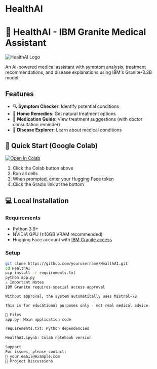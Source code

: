 # HealthAI
# 🏥 HealthAI - IBM Granite Medical Assistant

![HealthAI Logo](https://via.placeholder.com/800x400?text=HealthAI+Interface+Screenshot)

An AI-powered medical assistant with symptom analysis, treatment recommendations, and disease explanations using IBM's Granite-3.3B model.

## Features
- 🔍 **Symptom Checker**: Identify potential conditions
- 🌿 **Home Remedies**: Get natural treatment options
- 💊 **Medication Guide**: View treatment suggestions (with doctor consultation reminder)
- 💬 **Disease Explorer**: Learn about medical conditions

## 🚀 Quick Start (Google Colab)
[![Open In Colab](https://colab.research.google.com/assets/colab-badge.svg)](https://colab.research.google.com/github/OmPranithSai/https://github.com/OmPranithSai/HealthAI/tree/main/blob/main/HealthAI.ipynb)

1. Click the Colab button above
2. Run all cells
3. When prompted, enter your Hugging Face token
4. Click the Gradio link at the bottom

## 💻 Local Installation
### Requirements
- Python 3.9+
- NVIDIA GPU (≥16GB VRAM recommended)
- Hugging Face account with [IBM Granite access](https://huggingface.co/ibm-granite/granite-3.3-2b-instruct)

### Setup
```bash
git clone https://github.com/yourusername/HealthAI.git
cd HealthAI
pip install -r requirements.txt
python app.py
⚠️ Important Notes
IBM Granite requires special access approval

Without approval, the system automatically uses Mistral-7B

This is for educational purposes only - not real medical advice

📂 Files
app.py: Main application code

requirements.txt: Python dependencies

HealthAI.ipynb: Colab notebook version

Support
For issues, please contact:
📧 your.email@example.com
💬 Project Discussions

